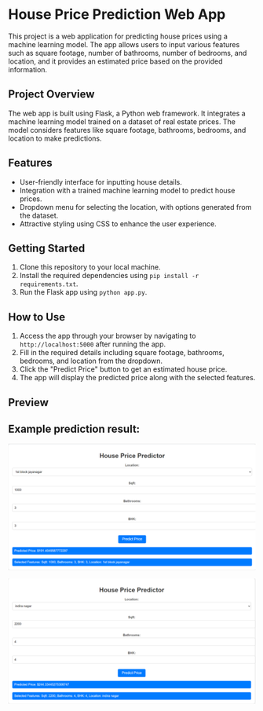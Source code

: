 # House Price Prediction Web App

This project is a web application for predicting house prices using a machine learning model. The app allows users to input various features such as square footage, number of bathrooms, number of bedrooms, and location, and it provides an estimated price based on the provided information.

## Project Overview

The web app is built using Flask, a Python web framework. It integrates a machine learning model trained on a dataset of real estate prices. The model considers features like square footage, bathrooms, bedrooms, and location to make predictions.

## Features

- User-friendly interface for inputting house details.
- Integration with a trained machine learning model to predict house prices.
- Dropdown menu for selecting the location, with options generated from the dataset.
- Attractive styling using CSS to enhance the user experience.

## Getting Started

1. Clone this repository to your local machine.
2. Install the required dependencies using `pip install -r requirements.txt`.
3. Run the Flask app using `python app.py`.

## How to Use

1. Access the app through your browser by navigating to `http://localhost:5000` after running the app.
2. Fill in the required details including square footage, bathrooms, bedrooms, and location from the dropdown.
3. Click the "Predict Price" button to get an estimated house price.
4. The app will display the predicted price along with the selected features.

## Preview

## Example prediction result:
![Homepage](images/img_1.png)

![Homepage](images/img_2.png)

